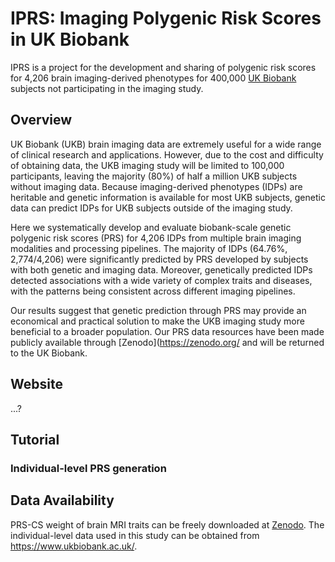 # IPRS: Imaging Polygenic Risk Scores in UK Biobank

IPRS is a project for the development and sharing of polygenic risk scores for 4,206 brain imaging-derived phenotypes for 400,000 [UK Biobank](https://www.ukbiobank.ac.uk/) subjects not participating in the imaging study. 

## Overview
UK Biobank (UKB) brain imaging data are extremely useful for a wide range of clinical research and applications. However, due to the cost and difficulty of obtaining data, the UKB imaging study will be limited to 100,000 participants, leaving the majority (80%) of half a million UKB subjects without imaging data. Because imaging-derived phenotypes (IDPs) are heritable and genetic information is available for most UKB subjects, genetic data can predict IDPs for UKB subjects outside of the imaging study. 

Here we systematically develop and evaluate biobank-scale genetic polygenic risk scores (PRS) for 4,206 IDPs from multiple brain imaging modalities and processing pipelines. The majority of IDPs (64.76%, 2,774/4,206) were significantly predicted by PRS developed by subjects with both genetic and imaging data. Moreover, genetically predicted IDPs detected associations with a wide variety of complex traits and diseases, with the patterns being consistent across different imaging pipelines. 

Our results suggest that genetic prediction through PRS may provide an economical and practical solution to make the UKB imaging study more beneficial to a broader population. Our PRS data resources have been made publicly available through [Zenodo](https://zenodo.org/ and will be returned to the UK Biobank. 


## Website
...?


## Tutorial
### Individual-level PRS generation







## Data Availability
PRS-CS weight of brain MRI traits can be freely downloaded at [Zenodo](https://zenodo.org/). The individual-level data used in this study can be obtained from https://www.ukbiobank.ac.uk/.






